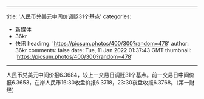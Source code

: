 
---
title: '人民币兑美元中间价调贬31个基点'
categories: 
 - 新媒体
 - 36kr
 - 快讯
headimg: 'https://picsum.photos/400/300?random=478'
author: 36kr
comments: false
date: Tue, 11 Jan 2022 01:37:43 GMT
thumbnail: 'https://picsum.photos/400/300?random=478'
---

<div>   
人民币兑美元中间价报6.3684，较上一交易日调贬31个基点。前一交易日中间价报6.3653，在岸人民币16:30收盘价报6.3718，23:30夜盘收报6.3768。（第一财经）  
</div>
            